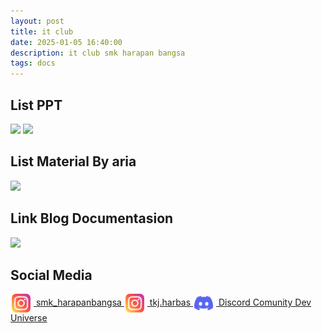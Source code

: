 ```yaml
---
layout: post
title: it club
date: 2025-01-05 16:40:00
description: it club smk harapan bangsa
tags: docs
---
```


## List PPT
<!-- - [ppt_1](https://docs.google.com/presentation/d/13QV2IOHvIqefGIntMF5zxw7y4IYnGKzb0WKrQ3r5xgY/edit?usp=sharing) -->
<a href="https://docs.google.com/presentation/d/13QV2IOHvIqefGIntMF5zxw7y4IYnGKzb0WKrQ3r5xgY/edit?usp=sharing" alt="P1 - Introduction cyber security & Command Linux"><img src="https://img.shields.io/static/v1?style=for-the-badge&label=P1 - Introduction cyber security & Command Linux&message=ppt&color=000000"></a>
<a href="https://www.canva.com/design/DAGcLboG3jU/NxpPUjRyLpHBQYa_C-f-qA/edit?utm_content=DAGcLboG3jU&utm_campaign=designshare&utm_medium=link2&utm_source=sharebutton" alt="P2 - Introduction CTF & overthewire bandit"><img src="https://img.shields.io/static/v1?style=for-the-badge&label=P2 - Introduction CTF & overthewire bandit&message=ppt canva&color=000000"></a>

## List Material By aria
<a href="https://ariaf.my.id/itclub/P1/readme.html" alt="pertemuan 1"><img src="https://img.shields.io/static/v1?style=for-the-badge&label=pertemuan 1&message=Docs&color=000000"></a>

## Link Blog Documentasion
<a href="https://docs.google.com/spreadsheets/d/1oOfIzykylkpAEAcep5sb8Y6tnRkgCk1PH_FzsbKU9ZA/edit?usp=sharing" alt="Link Blog Pertemuan 1"><img src="https://img.shields.io/static/v1?style=for-the-badge&label=Link Blog Pertemuan 1&message=Spredsheet&color=000000"></a>

## Social Media
<a href="https://www.instagram.com/smk_harapanbangsa/" class="d-flex align-items-center m-2">
    <img src="/assets/img/posts/instagram.png" width="30" align="center" style="padding: 0 5px 0 2px;"/>
    smk_harapanbangsa
</a>

<a href="https://www.instagram.com/tkj.harbas/" class="d-flex align-items-center m-2">
    <img src="/assets/img/posts/instagram.png" width="30" align="center" style="padding: 0 5px 0 2px;"/>
    tkj.harbas
</a>

<a href="https://s.id/dev-universe" class="d-flex align-items-center m-2">
    <img src="/assets/img/posts/discord.png" width="30" align="center" style="padding: 0 5px 0 2px;"/>
     Discord Comunity Dev Universe
</a>

<!-- [<img src="assets/img/posts/instagram.png" width="30" align="center"/> smk harapan bangsa](https://www.instagram.com/smk_harapanbangsa/) -->
<!-- [<img src="assets/img/posts/discord.png" width="30" align="center"/> Discord Comunity Dev Universe](https://s.id/dev-universe) -->